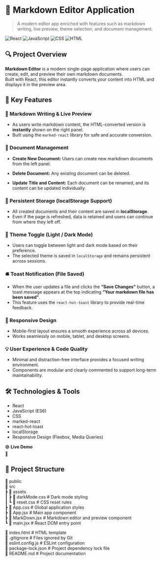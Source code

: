 # 📖 Markdown Editor Application

> A modern editor app enriched with features such as markdown writing, live preview, theme selection, and document management.

![React](https://img.shields.io/badge/React-20232A?style=for-the-badge&logo=react)
![JavaScript](https://img.shields.io/badge/JavaScript-F7DF1E?style=for-the-badge&logo=javascript)
![CSS](https://img.shields.io/badge/CSS-1572B6?style=for-the-badge&logo=css3)
![HTML](https://img.shields.io/badge/HTML5-E34F26?style=for-the-badge&logo=html5)

## 🔍 Project Overview

**Markdown Editor** is a modern single-page application where users can create, edit, and preview their own markdown documents.  
Built with React, this editor instantly converts your content into HTML and displays it in the preview area.


## 🚀 Key Features

### 📝 Markdown Writing & Live Preview
- As users write markdown content, the HTML-converted version is **instantly** shown on the right panel.
- Built using the `marked-react` library for safe and accurate conversion.

### 📁 Document Management
- **Create New Document:** Users can create new markdown documents from the left panel.

- **Delete Document:** Any existing document can be deleted.

- **Update Title and Content:** Each document can be renamed, and its content can be updated individually.

### 💾 Persistent Storage (localStorage Support)
- All created documents and their content are saved in **localStorage**.
- Even if the page is refreshed, data is retained and users can continue from where they left off.

### 🌙 Theme Toggle (Light / Dark Mode)
- Users can toggle between light and dark mode based on their preference.
- The selected theme is saved in `localStorage` and remains persistent across sessions.

### 🛎️ Toast Notification (File Saved)
- When the user updates a file and clicks the **“Save Changes”** button, a toast message appears at the top indicating **“Your markdown file has been saved”**.
- This feature uses the `react-hot-toast` library to provide real-time feedback.

### 📱 Responsive Design
- Mobile-first layout ensures a smooth experience across all devices.
- Works seamlessly on mobile, tablet, and desktop screens.

### 💡 User Experience & Code Quality
- Minimal and distraction-free interface provides a focused writing environment.
- Components are modular and clearly commented to support long-term maintainability.

## 🛠️ Technologies & Tools

- React  
- JavaScript (ES6)  
- CSS  
- marked-react  
- react-hot-toast  
- localStorage  
- Responsive Design (Flexbox, Media Queries)

🟢 **Live Demo**  
🔗 

## 📂 Project Structure

📁 public  
📁 src  
 ┣ 📁 assets  
 ┃ ┣ 📄 darkMode.css             # Dark mode styling  
 ┃ ┗ 📄 reset.css                # CSS reset rules  
 ┣ 📄 App.css                    # Global application styles  
 ┣ 📄 App.jsx                    # Main app component  
 ┣ 📄 MarkDown.jsx               # Markdown editor and preview component  
 ┗ 📄 main.jsx                   # React DOM entry point  

📄 index.html                    # HTML template  
📄 .gitignore                    # Files ignored by Git  
📄 eslint.config.js              # ESLint configuration  
📄 package-lock.json             # Project dependency lock file  
📄 README.md                     # Project documentation
